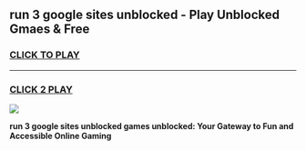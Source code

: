 
## run 3 google sites unblocked - Play Unblocked Gmaes & Free
<h3>
<a href="https://news.freeplayer.one?title=run_3_google_sites_unblocked&ref=16F">CLICK TO PLAY</a></h3>
<hr>

<h3>
<a href="https://news.freeplayer.one?title=run_3_google_sites_unblocked&ref=16F">CLICK 2 PLAY</a>
  
</h3>

<a href="https://news.freeplayer.one?title=run_3_google_sites_unblocked&ref=16F/"><img src="https://clearcache.store/games.png"></a>


**run 3 google sites unblocked games unblocked: Your Gateway to Fun and Accessible Online Gaming**
